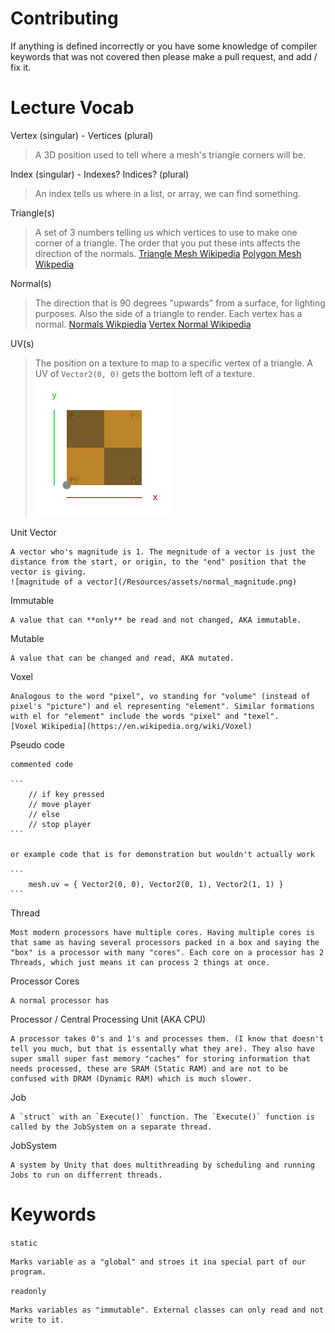 # Contributing
If anything is defined incorrectly or you have some knowledge of compiler keywords that was not covered then please make a pull request, and add / fix it.

# Lecture Vocab
Vertex (singular) - Vertices (plural)
> A 3D position used to tell where a mesh's triangle corners will be.

Index (singular) - Indexes? Indices? (plural)
> An index tells us where in a list, or array, we can find something.

Triangle(s)
> A set of 3 numbers telling us which vertices to use to make one corner of a triangle.
> The order that you put these ints affects the direction of the normals.
> [Triangle Mesh Wikipedia](https://en.wikipedia.org/wiki/Triangle_mesh)
> [Polygon Mesh Wikpedia](https://en.wikipedia.org/wiki/Polygon_mesh)

Normal(s)
> The direction that is 90 degrees "upwards" from a surface, for lighting purposes. Also the side of a triangle to render. Each vertex has a normal.
> [Normals Wikpiedia](https://en.wikipedia.org/wiki/Normal_(geometry))
> [Vertex Normal Wikipedia](https://en.wikipedia.org/wiki/Vertex_normal)

UV(s)
> The position on a texture to map to a specific vertex of a triangle. A UV of `Vector2(0, 0)` gets the bottom left of a texture. 
> ![2D uv texture coordinate](/Assets/2D_uv_texture_coordinate.png)

Unit Vector

    A vector who's magnitude is 1. The megnitude of a vector is just the distance from the start, or origin, to the "end" position that the vector is giving.
    ![magnitude of a vector](/Resources/assets/normal_magnitude.png)

Immutable

    A value that can **only** be read and not changed, AKA immutable.

Mutable

    A value that can be changed and read, AKA mutated.

Voxel

    Analogous to the word "pixel", vo standing for "volume" (instead of pixel's "picture") and el representing "element". Similar formations with el for "element" include the words "pixel" and "texel".
    [Voxel Wikipedia](https://en.wikipedia.org/wiki/Voxel)

Pseudo code

    commented code 
    
    ```
        // if key pressed
        // move player
        // else
        // stop player
    ```

    or example code that is for demonstration but wouldn't actually work

    ```
        mesh.uv = { Vector2(0, 0), Vector2(0, 1), Vector2(1, 1) }
    ```

Thread

    Most modern processors have multiple cores. Having multiple cores is that same as having several processors packed in a box and saying the "box" is a processor with many "cores". Each core on a processor has 2 Threads, which just means it can process 2 things at once.

Processor Cores

    A normal processor has 

Processor / Central Processing Unit (AKA CPU)

    A processor takes 0's and 1's and processes them. (I know that doesn't tell you much, but that is essentally what they are). They also have super small super fast memory "caches" for storing information that needs processed, these are SRAM (Static RAM) and are not to be confused with DRAM (Dynamic RAM) which is much slower.

Job 

    A `struct` with an `Execute()` function. The `Execute()` function is called by the JobSystem on a separate thread.

JobSystem

    A system by Unity that does multithreading by scheduling and running Jobs to run on differrent threads.


# Keywords

`static`

    Marks variable as a "global" and stroes it ina special part of our program.

`readonly`

    Marks variables as "immutable". External classes can only read and not write to it.
